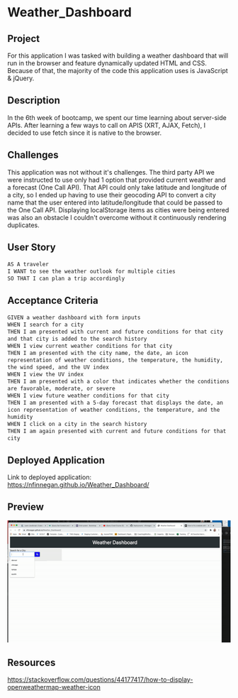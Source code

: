 # Weather_Dashboard

## Project
For this application I was tasked with building a weather dashboard that will run in the browser and feature dynamically updated HTML and CSS. Because of that, the majority of the code this application uses is JavaScript & jQuery.

## Description 
In the 6th week of bootcamp, we spent our time learning about server-side APIs. After learning a few ways to call on APIS (XRT, AJAX, Fetch), I decided to use fetch since it is native to the browser.

## Challenges
This application was not without it's challenges. The third party API we were instructed to use only had 1 option that provided current weather and a forecast (One Call API). That API could only take latitude and longitude of a city, so I ended up having to use their geocoding API to convert a city name that the user entered into latitude/longitude that could be passed to the One Call API. Displaying localStorage items as cities were being entered was also an obstacle I couldn't overcome without it continuously rendering duplicates.

## User Story

```
AS A traveler
I WANT to see the weather outlook for multiple cities
SO THAT I can plan a trip accordingly
```

## Acceptance Criteria

```
GIVEN a weather dashboard with form inputs
WHEN I search for a city
THEN I am presented with current and future conditions for that city and that city is added to the search history
WHEN I view current weather conditions for that city
THEN I am presented with the city name, the date, an icon representation of weather conditions, the temperature, the humidity, the wind speed, and the UV index
WHEN I view the UV index
THEN I am presented with a color that indicates whether the conditions are favorable, moderate, or severe
WHEN I view future weather conditions for that city
THEN I am presented with a 5-day forecast that displays the date, an icon representation of weather conditions, the temperature, and the humidity
WHEN I click on a city in the search history
THEN I am again presented with current and future conditions for that city
```


## Deployed Application
Link to deployed application:   https://nfinnegan.github.io/Weather_Dashboard/

## Preview

![Weather_Dashboard](assets/weatherdashboard.gif)

## Resources

https://stackoverflow.com/questions/44177417/how-to-display-openweathermap-weather-icon